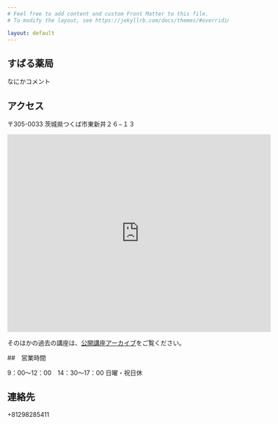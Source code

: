 ```yaml
---
# Feel free to add content and custom Front Matter to this file.
# To modify the layout, see https://jekyllrb.com/docs/themes/#overriding-theme-defaults

layout: default
---
```

## すばる薬局

なにかコメント

## アクセス

〒305-0033 茨城県つくば市東新井２６−１３

<iframe src="https://www.google.com/maps/embed?pb=!1m18!1m12!1m3!1d828144.6055919827!2d139.43039013227352!3d35.82595108912528!2m3!1f0!2f0!3f0!3m2!1i1024!2i768!4f13.1!3m3!1m2!1s0x0%3A0x9b347ce21f738c88!2z44GZ44Gw44KL6Jas5bGA!5e0!3m2!1sja!2sjp!4v1626834658638!5m2!1sja!2sjp" width="600" height="450" style="border:0;" allowfullscreen="" loading="lazy"></iframe>


そのほかの過去の講座は、[公開講座アーカイブ](/archive)をご覧ください。


##　営業時間

9：00～12：00　14：30～17：00
日曜・祝日休

## 連絡先

+81298285411